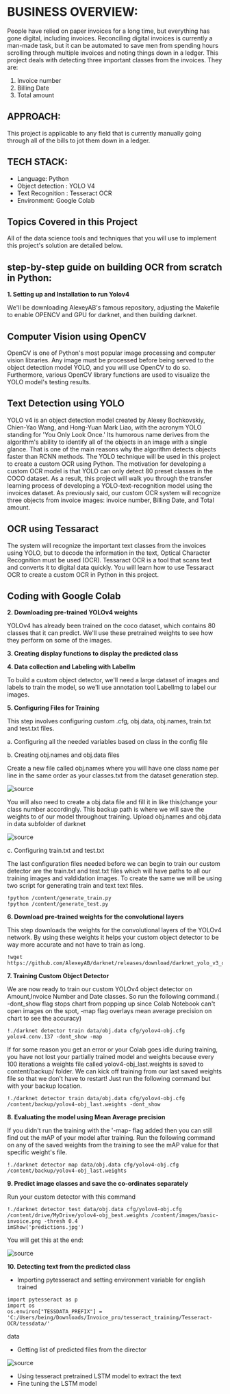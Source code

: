 # BUSINESS OVERVIEW:
People have relied on paper invoices for a long time, but everything has gone digital, including invoices.
Reconciling digital invoices is currently a man-made task, but it can be automated to save men from spending hours scrolling through multiple invoices and noting things down in a ledger. This project deals with detecting three
important classes from the invoices. They are:
1. Invoice number
2. Billing Date
3. Total amount

## APPROACH:

This project is applicable to any field that is currently manually going through all of the bills to jot them down in a ledger. 

## TECH STACK:

- Language: Python
- Object detection : YOLO V4
- Text Recognition : Tesseract OCR
- Environment: Google Colab

## Topics Covered in this Project

All of the data science tools and techniques that you will use to implement this project's solution are detailed below. 

## step-by-step guide on building OCR from scratch in Python:

**1. Setting up and Installation to run Yolov4**

We'll be downloading AlexeyAB's famous repository, adjusting the Makefile to enable OPENCV and GPU for darknet, and then building darknet. 

## Computer Vision using OpenCV

OpenCV is one of Python's most popular image processing and computer vision libraries.
Any image must be processed before being served to the object detection model YOLO, and you will use OpenCV to do so.
Furthermore, various OpenCV library functions are used to visualize the YOLO model's testing results. 

## Text Detection using YOLO

YOLO v4 is an object detection model created by Alexey Bochkovskiy, Chien-Yao Wang, and Hong-Yuan Mark Liao, with the acronym YOLO standing for 'You Only Look Once.'
Its humorous name derives from the algorithm's ability to identify all of the objects in an image with a single glance.
That is one of the main reasons why the algorithm detects objects faster than RCNN methods.
The YOLO technique will be used in this project to create a custom OCR using Python.
The motivation for developing a custom OCR model is that YOLO can only detect 80 preset classes in the COCO dataset.
As a result, this project will walk you through the transfer learning process of developing a YOLO-text-recognition model using the invoices dataset.
As previously said, our custom OCR system will recognize three objects from invoice images: invoice number, Billing Date, and Total amount. 

## OCR using Tessaract

The system will recognize the important text classes from the invoices using YOLO, but to decode the information in the text, Optical Character Recognition must be used (OCR).
Tessaract OCR is a tool that scans text and converts it to digital data quickly.
You will learn how to use Tessaract OCR to create a custom OCR in Python in this project. 

## Coding with Google Colab

**2. Downloading pre-trained YOLOv4 weights**

YOLOv4 has already been trained on the coco dataset, which contains 80 classes that it can predict.
We'll use these pretrained weights to see how they perform on some of the images. 

**3. Creating display functions to display the predicted class**

**4. Data collection and Labeling with LabelIm**

To build a custom object detector, we'll need a large dataset of images and labels to train the model, so we'll use annotation tool LabelImg  to label our images.

**5. Configuring Files for Training**

This step involves configuring custom .cfg, obj.data, obj.names, train.txt and
test.txt files.

  a. Configuring all the needed variables based on class in the config file
  
  b. Creating obj.names and obj.data files
  
  Create a new file called obj.names where you will have one class name per line in the same order as your classes.txt from the dataset generation step.
  
  ![source](https://github.com/adrienpayong/OCRproject/blob/main/Captureinv.PNG)
  
  You will also need to create a obj.data file and fill it in like this(change your class number accordingly.
  This backup path is where we will save the weights to of our model throughout training. Upload obj.names and obj.data in data subfolder of darknet
  
   ![source](https://github.com/adrienpayong/OCRproject/blob/main/Captureinv1.PNG)
  
  c. Configuring train.txt and test.txt
  
  The last configuration files needed before we can begin to train our custom detector are the train.txt and test.txt files which will have paths to all our training images and valdidation images. To create the same we will be using two script for generating train and text text files.
  
  ```
  !python /content/generate_train.py
!python /content/generate_test.py
```
**6. Download pre-trained weights for the convolutional layers**

This step downloads the weights for the convolutional layers of the YOLOv4 network. By using these weights it helps your custom object detector to be way more accurate and not have to train as long.
```
!wget https://github.com/AlexeyAB/darknet/releases/download/darknet_yolo_v3_optimal/yolov4.conv.137
```

**7. Training Custom Object Detector**

We are now ready to train our custom YOLOv4 object detector on Amount,Invoice Number and Date classes. So run the following command.( -dont_show flag stops chart from popping up since Colab Notebook can't open images on the spot, -map flag overlays mean average precision on chart to see the accuracy)
```
!./darknet detector train data/obj.data cfg/yolov4-obj.cfg yolov4.conv.137 -dont_show -map
```

If for some reason you get an error or your Colab goes idle during training, you have not lost your partially trained model and weights because every 100 iterations a weights file called yolov4-obj_last.weights is saved to content/backup/ folder.
We can kick off training from our last saved weights file so that we don't have to restart!
Just run the following command but with your backup location.

```
!./darknet detector train data/obj.data cfg/yolov4-obj.cfg /content/backup/yolov4-obj_last.weights -dont_show
```

**8. Evaluating the model using Mean Average precision**

If you didn't run the training with the '-map- flag added then you can still find out the mAP of your model after training. Run the following command on any of the saved weights from the training to see the mAP value for that specific weight's file.
```
!./darknet detector map data/obj.data cfg/yolov4-obj.cfg /content/backup/yolov4-obj_last.weights
```

**9. Predict image classes and save the co-ordinates separately**

Run your custom detector with this command
```
!./darknet detector test data/obj.data cfg/yolov4-obj.cfg /content/drive/MyDrive/yolov4-obj_best.weights /content/images/basic-invoice.png -thresh 0.4
imShow('predictions.jpg')
```

You will get this at the end:

![source](https://github.com/adrienpayong/OCRproject/blob/main/Capturefact.PNG)


**10. Detecting text from the predicted class**

   - Importing pytesseract and setting environment variable for english trained
```
import pytesseract as p
import os
os.environ["TESSDATA_PREFIX"] = 'C:/Users/being/Downloads/Invoice_pro/tesseract_training/Tesseract-OCR/tessdata/'
```
data
   - Getting list of predicted files from the director

![source](https://github.com/adrienpayong/OCRproject/blob/main/extract.PNG)

   - Using tesseract pretrained LSTM model to extract the text
   - Fine tuning the LSTM model

